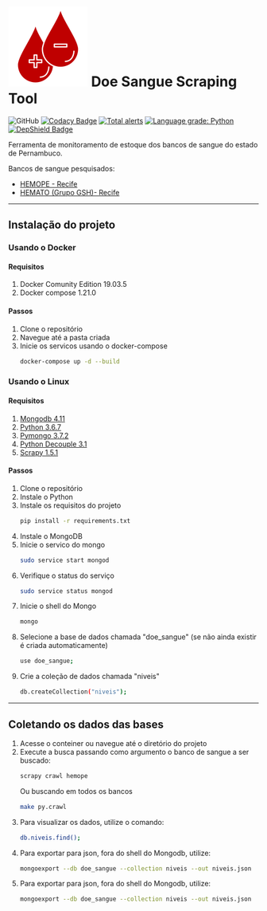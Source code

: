# ![doe sangue](assets/icon-small.svg) Doe Sangue Scraping Tool 
![GitHub](https://img.shields.io/github/license/edumco/doe-sangue-scrapy)
[![Codacy Badge](https://api.codacy.com/project/badge/Grade/280a21aeb4df47fd9a9f5ab22f7d85d9)](https://www.codacy.com/manual/edumco/doe-sangue-scrapy?utm_source=github.com&amp;utm_medium=referral&amp;utm_content=edumco/doe-sangue-scrapy&amp;utm_campaign=Badge_Grade)
[![Total alerts](https://img.shields.io/lgtm/alerts/g/davidpierre21/doe-sangue-scrapy.svg?logo=lgtm&logoWidth=18)](https://lgtm.com/projects/g/davidpierre21/doe-sangue-scrapy/alerts/)
[![Language grade: Python](https://img.shields.io/lgtm/grade/python/g/davidpierre21/doe-sangue-scrapy.svg?logo=lgtm&logoWidth=18)](https://lgtm.com/projects/g/davidpierre21/doe-sangue-scrapy/context:python)
[![DepShield Badge](https://depshield.sonatype.org/badges/owner/repository/depshield.svg)](https://depshield.github.io)

Ferramenta de monitoramento de estoque dos bancos de sangue do estado de Pernambuco.

Bancos de sangue pesquisados:
- [HEMOPE - Recife](http://www.hemope.pe.gov.br)
- [HEMATO (Grupo GSH)- Recife](https://doesanguedoevida.com.br/doar-sangue-recife)

---

## Instalação do projeto

### Usando o Docker

   #### Requisitos
   1. Docker Comunity Edition 19.03.5
   2. Docker compose 1.21.0

   #### Passos
   1. Clone o repositório
   2. Navegue até a pasta criada
   2. Inicie os servicos usando o docker-compose
      ```bash
      docker-compose up -d --build
      ``` 
    
### Usando o Linux

   #### Requisitos
   1. [Mongodb 4.11](https://www.mongodb.com/)
   2. [Python 3.6.7](https://www.python.org/)
   3. [Pymongo 3.7.2](https://api.mongodb.com/python/3.7.2/api/index.html)
   4. [Python Decouple 3.1](https://github.com/henriquebastos/python-decouple)
   5. [Scrapy 1.5.1](https://scrapy.org/)

   #### Passos
   1. Clone o repositório
   2. Instale o Python
   3. Instale os requisitos do projeto
      ```bash
      pip install -r requirements.txt
      ```
   4. Instale o MongoDB
   5. Inicie o servico do mongo
      ```bash
      sudo service start mongod
      ```
   6. Verifique o status do serviço
      ```bash
      sudo service status mongod
      ```
   7. Inicie o shell do Mongo
      ```bash
      mongo
      ```
   8. Selecione a base de dados chamada "doe_sangue" (se não ainda existir é criada automaticamente)
      ```bash
      use doe_sangue;
      ```
   9. Crie a coleção de dados chamada "niveis"
      ```bash
      db.createCollection("niveis");
      ```
---

## Coletando os dados das bases

1. Acesse o conteiner ou navegue até o diretório do projeto
2. Execute a busca passando como argumento o banco de sangue a ser buscado:
   ```bash
   scrapy crawl hemope
   ```
   Ou buscando em todos os bancos
   ```bash
   make py.crawl
   ```
3. Para visualizar os dados, utilize o comando:
   ```bash
   db.niveis.find();
   ```
4. Para exportar para json, fora do shell do Mongodb, utilize:
   ```bash
   mongoexport --db doe_sangue --collection niveis --out niveis.json
   ```
6. Para exportar para json, fora do shell do Mongodb, utilize:
   ```bash
   mongoexport --db doe_sangue --collection niveis --out niveis.json
   ```
